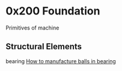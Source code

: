 # 0x200 Foundation

Primitives of machine

## Structural Elements
bearing
[How to manufacture balls in bearing](https://www.youtube.com/watch?v=19duYMdiXi0&t=150s)
